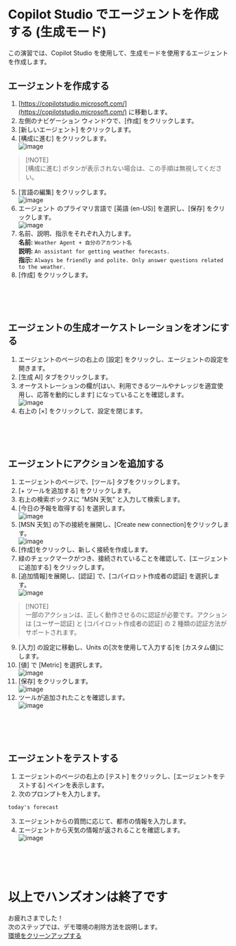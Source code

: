# Copilot Studio でエージェントを作成する (生成モード)
この演習では、Copilot Studio を使用して、生成モードを使用するエージェントを作成します。
<br>

## エージェントを作成する

1. [https://copilotstudio.microsoft.com/](https://copilotstudio.microsoft.com/) に移動します。
2. 左側のナビゲーション ウィンドウで、[作成] をクリックします。
3. [新しいエージェント] をクリックします。
4. [構成に進む] をクリックします。<br>
![image](image/02/image31.png)<br>
> [!NOTE]<br>
> [構成に進む] ボタンが表示されない場合は、この手順は無視してください。
5. [言語の編集] をクリックします。<br>
![image](image/02/image32.png)<br> 
6. エージェント のプライマリ言語で [英語 (en-US)] を選択し、[保存] をクリックします。<br>
![image](image/02/image33.png)<br>
7. 名前、説明、指示をそれぞれ入力します。<br>
**名前:** ```Weather Agent + 自分のアカウント名```<br>
**説明:** ```An assistant for getting weather forecasts.```<br>
**指示:** ```Always be friendly and polite. Only answer questions related to the weather.```<br>
8. [作成] をクリックします。<br>
<br>
<br>
<br>

## エージェントの生成オーケストレーションをオンにする

1. エージェントのページの右上の [設定] をクリックし、エージェントの設定を開きます。
2. [生成 AI] タブをクリックします。
3. オーケストレーションの欄が[はい、利用できるツールやナレッジを適宜使用し、応答を動的にします] になっていることを確認します。<br>
![image](image/02/image34.png)<br>
4. 右上の [×] をクリックして、設定を閉じます。<br>
<br>
<br>
<br>

## エージェントにアクションを追加する
1. エージェントのページで、[ツール] タブをクリックします。
2. [+ ツールを追加する] をクリックします。
3. 右上の検索ボックスに “MSN 天気” と入力して検索します。
4. [今日の予報を取得する] を選択します。<br>
![image](image/02/image35.png)<br> 
5. [MSN 天気] の下の接続を展開し、[Create new connection]をクリックします。<br>
![image](image/02/image36.png)<br> 
6. [作成]をクリックし、新しく接続を作成します。<br>
7. 緑のチェックマークがつき、接続されていることを確認して、[エージェントに追加する] をクリックします。
8. [追加情報]を展開し、[認証] で、[コパイロット作成者の認証] を選択します。<br>
![image](image/02/image37.png)<br>
> [!NOTE]<br>
> 一部のアクションは、正しく動作させるのに認証が必要です。アクションは [ユーザー認証] と [コパイロット作成者の認証] の 2 種類の認証方法がサポートされます。
9. [入力] の設定に移動し、Units の[次を使用して入力する]を [カスタム値]にします。<br>
10. [値] で [Metric] を選択します。<br>
![image](image/02/image39.png)<br> 
10. [保存] をクリックします。<br>
![image](image/02/image40.png)<br>
11. ツールが追加されたことを確認します。<br>
![image](image/02/image41.png)<br>
<br>
<br>
<br>

## エージェントをテストする

1.	エージェントのページの右上の [テスト] をクリックし、[エージェントをテストする] ペインを表示します。
2.	次のプロンプトを入力します。
```
today's forecast
```
3.	エージェントからの質問に応じて、都市の情報を入力します。
4.	エージェントから天気の情報が返されることを確認します。<br>
![image](image/02/image42.png)<br>
<br>
<br>
<br>

# 以上でハンズオンは終了です
お疲れさまでした！<br>
次のステップでは、デモ環境の削除方法を説明します。<br>
[環境をクリーンアップする](3-cleanup.md) 
